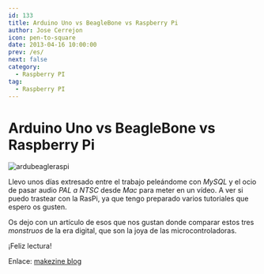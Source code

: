 ```yaml
---
id: 133
title: Arduino Uno vs BeagleBone vs Raspberry Pi
author: Jose Cerrejon
icon: pen-to-square
date: 2013-04-16 10:00:00
prev: /es/
next: false
category:
  - Raspberry PI
tag:
  - Raspberry PI
---
```


# Arduino Uno vs BeagleBone vs Raspberry Pi

![ardubeagleraspi](/images/ardubeagleraspi.jpg)

Llevo unos días extresado entre el trabajo peleándome con *MySQL* y el ocio de pasar audio *PAL a NTSC* desde *Mac* para meter en un vídeo. A ver si puedo trastear con la RasPi, ya que tengo preparado varios tutoriales que espero os gusten.

Os dejo con un artículo de esos que nos gustan donde comparar estos tres *monstruos* de la era digital, que son la joya de las microcontroladoras. 

¡Feliz lectura!

Enlace: [makezine blog](http://blog.makezine.com/2013/04/15/arduino-uno-vs-beaglebone-vs-raspberry-pi/)